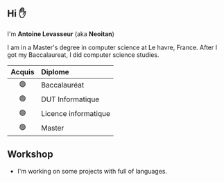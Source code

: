 <!---
https://github.com/ikatyang/emoji-cheat-sheet/blob/master/README.md
EMOTES

:man_student:
:computer:
:desktop_computer:
:floppy_disk:
:abacus:
:computer_mouse:
:books:
:label:
:pencil2:
:black_nib:
:electron::joystick:
:hourglass_flowing_sand:

--->

## Hi :hand:
I'm **Antoine Levasseur** (aka **Neoitan**)

I am in a Master's degree in computer science at Le havre, France. After I got my Baccalaureat, I did computer science studies.  

| Acquis | Diplome |  
|:---:|:---|  
| :green_circle: | Baccalauréat |  
| :green_circle: | DUT Informatique |  
| :green_circle: | Licence informatique |  
| :green_circle: | Master |  


## Workshop
- I'm working on some projects with full of languages.  

<!-- ### Profesional work

1. Bookshelf  
   :arrow_right: [to git repository](https://github.com/Neoitan/Bookshelf)  


### Algorithms problems

1. Game of life  
   :arrow_right: [to git repository]()  
2. Langton's ant algorithm  
   :arrow_right: [to git repository]()  
3. Maze (Processing)  
   :arrow_right: [to git repository](https://github.com/Neoitan/ProcessingMaze))  
4. Maze (Java)  
   :arrow_right: [to git repository]()  

### Web Application

1. Bookshelf  
   :arrow_right: [to git repository](https://github.com/Neoitan/Bookshelf)  

2. Drone more visualisation  
   :arrow_right: [to git repository](https://github.com/Neoitan/drone_vizu)  

3. Review Web  
   :arrow_right: [to git repository](https://github.com/Neoitan/review_web)  

### Games

1. Pokemon History (rom hack)  
   :arrow_right: [to git repository](https://github.com/Neoitan/PokemonHistory)   -->
